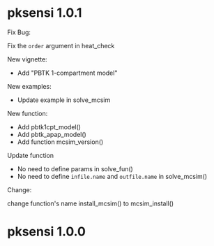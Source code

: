 # pksensi 1.0.1

Fix Bug:

Fix the `order` argument in heat_check

New vignette:

* Add "PBTK 1-compartment model"

New examples:

* Update example in solve_mcsim

New function:

* Add pbtk1cpt_model()
* Add pbtk_apap_model()
* Add function mcsim_version()

Update function

* No need to define params in solve_fun()
* No need to define `infile.name` and `outfile.name` in solve_mcsim()

Change:

change function's name install_mcsim() to mcsim_install()

# pksensi 1.0.0
